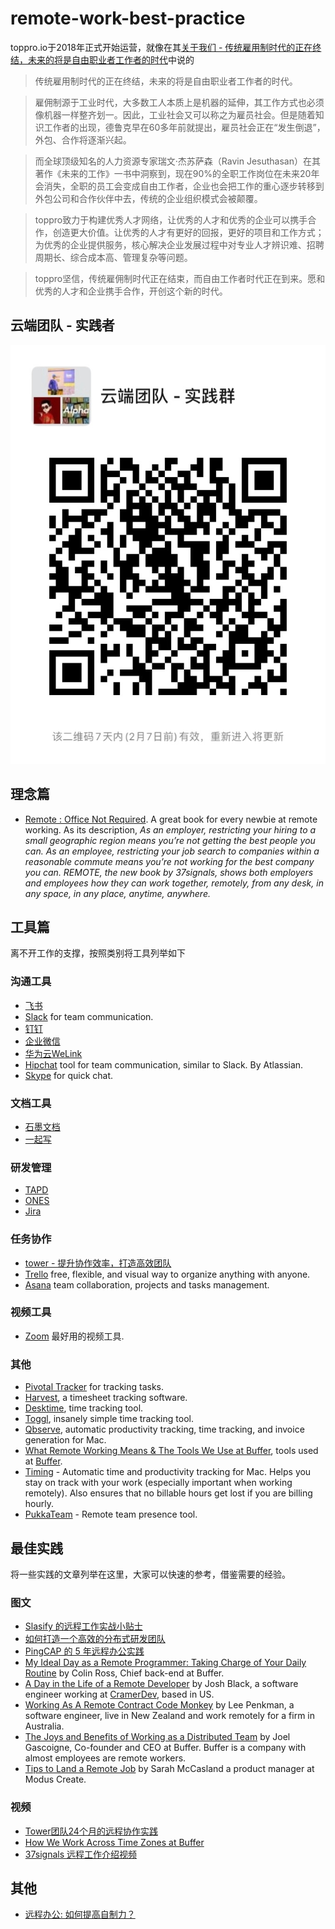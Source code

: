 # remote-work-best-practice

toppro.io于2018年正式开始运营，就像在其[关于我们 - 传统雇用制时代的正在终结，未来的将是自由职业者工作者的时代](http://toppro.io/about.html)中说的
> 传统雇用制时代的正在终结，未来的将是自由职业者工作者的时代。

> 雇佣制源于工业时代，大多数工人本质上是机器的延伸，其工作方式也必须像机器一样整齐划一。因此，工业社会又可以称之为雇员社会。但是随着知识工作者的出现，德鲁克早在60多年前就提出，雇员社会正在“发生倒退”，外包、合作将逐渐兴起。

> 而全球顶级知名的人力资源专家瑞文·杰苏萨森（Ravin Jesuthasan）在其著作《未来的工作》一书中洞察到，现在90%的全职工作岗位在未来20年会消失，全职的员工会变成自由工作者，企业也会把工作的重心逐步转移到外包公司和合作伙伴中去，传统的企业组织模式会被颠覆。

> toppro致力于构建优秀人才网络，让优秀的人才和优秀的企业可以携手合作，创造更大价值。让优秀的人才有更好的回报，更好的项目和工作方式；为优秀的企业提供服务，核心解决企业发展过程中对专业人才辨识难、招聘周期长、综合成本高、管理复杂等问题。

> toppro坚信，传统雇佣制时代正在结束，而自由工作者时代正在到来。愿和优秀的人才和企业携手合作，开创这个新的时代。

## 云端团队 - 实践者
![扫描进群](img/wechat-1.jpeg)


## 理念篇
- [Remote : Office Not Required](http://37signals.com/remote/).
 A great book for every newbie at remote working. As its description, _As an employer, restricting your hiring to a small geographic region means you’re not getting the best people you can. As an employee, restricting your job search to companies within a reasonable commute means you’re not working for the best company you can. REMOTE, the new book by 37signals, shows both employers and employees how they can work together, remotely, from any desk, in any space, in any place, anytime, anywhere._

## 工具篇
离不开工作的支撑，按照类别将工具列举如下

### 沟通工具
- [飞书](https://www.feishu.cn/) 
- [Slack](https://slack.com/) for team communication.
- [钉钉](https://www.dingtalk.com/) 
- [企业微信](https://work.weixin.qq.com/)
- [华为云WeLink](https://www.huaweicloud.com/product/welink.html)
- [Hipchat](https://www.hipchat.com/) tool for team communication, similar to Slack. By Atlassian.
- [Skype](http://www.skype.com) for quick chat.


### 文档工具
- [石墨文档](https://shimo.im/) 
- [一起写](https://yiqixie.com/)

### 研发管理
- [TAPD](https://www.tapd.cn/) 
- [ONES](https://ones.ai/) 
- [Jira](https://www.atlassian.com/software/jira) 

### 任务协作
- [tower - 提升协作效率，打造高效团队](https://tower.im/)
- [Trello](https://trello.com/) free, flexible, and visual way to organize anything with anyone.
- [Asana](https://asana.com/) team collaboration, projects and tasks management.

### 视频工具
- [Zoom](https://zoom.us/) 最好用的视频工具.


### 其他
- [Pivotal Tracker](http://www.pivotaltracker.com/) for tracking tasks.
- [Harvest](https://www.getharvest.com/), a timesheet tracking software.
- [Desktime](http://desktime.com/), time tracking tool.
- [Toggl](https://www.toggl.com/), insanely simple time tracking tool.
- [Qbserve](https://qotoqot.com/qbserve/), automatic productivity tracking, time tracking, and invoice generation for Mac.
- [What Remote Working Means & The Tools We Use at Buffer](https://open.bufferapp.com/remote-working-means-tools-use/), tools used at [Buffer](https://bufferapp.com/).
- [Timing](https://timingapp.com/) - Automatic time and productivity tracking for Mac. Helps you stay on track with your work (especially important when working remotely). Also ensures that no billable hours get lost if you are billing hourly.
- [PukkaTeam](https://pukkateam.com) - Remote team presence tool.


## 最佳实践
将一些实践的文章列举在这里，大家可以快速的参考，借鉴需要的经验。

### 图文
- [Slasify 的远程工作实战小贴士]( https://zhuanlan.zhihu.com/p/104434567)
- [如何打造一个高效的分布式研发团队](https://mp.weixin.qq.com/s/DG1ON8zSFn-_lBPnsfJIQQ)
- [PingCAP 的 5 年远程办公实践](https://mp.weixin.qq.com/s/alygC64BnIKbuuxBBZAOxA)
- [My Ideal Day as a Remote Programmer: Taking Charge of Your Daily Routine](https://overflow.bufferapp.com/2014/06/12/my-ideal-day-as-a-programmer-taking-charge-of-your-daily-routine/) by Colin Ross, Chief back-end at Buffer.
- [A Day in the Life of a Remote Developer](http://remotenation.co/blog/a-day-in-the-life-of-a-remote-developer) by Josh Black, a software engineer working at [CramerDev](http://cramerdev.com/), based in US.
- [Working As A Remote Contract Code Monkey](https://coderwall.com/p/0ikc0w/working-as-a-remote-contract-code-monkey?p=1&q=author%3Alee101) by Lee Penkman, a software engineer, live in New Zealand and work remotely for a firm in Australia.
- [The Joys and Benefits of Working as a Distributed Team](http://joel.is/the-joys-and-benefits-of-working-as-a-distributed-team/) by Joel Gascoigne, Co-founder and CEO at Buffer. Buffer is a company with almost employees are remote workers.
- [Tips to Land a Remote Job](https://moduscreate.com/blog/tips-to-land-a-remote-job/) by Sarah McCasland a product manager at Modus Create.

### 视频
- [Tower团队24个月的远程协作实践](https://www.youtube.com/watch?v=ttx5Apnjsr4)
- [How We Work Across Time Zones at Buffer](https://www.youtube.com/watch?v=TwOD0lAgTbo)
- [37signals 远程工作介绍视频](https://v.youku.com/v_show/id_XNjI1MzQzNTg0.html)

## 其他
- [远程办公: 如何提高自制力？](https://ruby-china.org/topics/39469)
